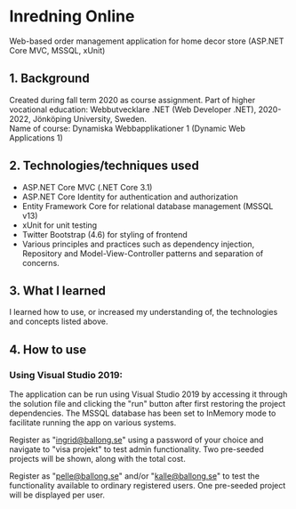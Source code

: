 # Inredning Online
Web-based order management application for home decor store (ASP.NET Core MVC, MSSQL, xUnit)

## 1. Background

Created during fall term 2020 as course assignment. Part of higher vocational education: Webbutvecklare .NET (Web Developer .NET), 2020-2022, Jönköping University, Sweden.  
Name of course: Dynamiska Webbapplikationer 1 (Dynamic Web Applications 1)

## 2. Technologies/techniques used

* ASP.NET Core MVC (.NET Core 3.1)
* ASP.NET Core Identity for authentication and authorization
* Entity Framework Core for relational database management (MSSQL v13)
* xUnit for unit testing
* Twitter Bootstrap (4.6) for styling of frontend
* Various principles and practices such as dependency injection, Repository and Model-View-Controller patterns and separation of concerns.  

## 3. What I learned

I learned how to use, or increased my understanding of, the technologies and concepts listed above.

## 4. How to use

### Using Visual Studio 2019:

The application can be run using Visual Studio 2019 by accessing it through the solution file and clicking the "run" button after
first restoring the project dependencies. The MSSQL database has been set to InMemory mode to facilitate running the app on various systems.

Register as "ingrid@ballong.se" using a password of your choice and navigate to "visa projekt" to test admin functionality. Two
pre-seeded projects will be shown, along with the total cost.

Register as "pelle@ballong.se" and/or "kalle@ballong.se" to test the functionality available to ordinary registered users.
One pre-seeded project will be displayed per user. 
